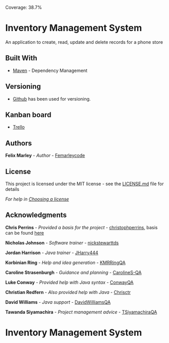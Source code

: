 Coverage: 38.7%
# Inventory Management System

An application to create, read, update and delete records for a phone store

## Built With

* [Maven](https://maven.apache.org/) - Dependency Management

## Versioning

* [Github](http://github.com) has been used for versioning.

## Kanban board

* [Trello](https://trello.com/b/wW44nMAQ/inventory-management-system) 

## Authors

**Felix Marley** - *Author* - [Femarleycode](https://github.com/Femarleycode)

## License

This project is licensed under the MIT license - see the [LICENSE.md](LICENSE.md) file for details 

*For help in [Choosing a license](https://choosealicense.com/)*

## Acknowledgments

**Chris Perrins** - *Provided a basis for the project* - [christophperrins](https://github.com/christophperrins), basis can be found [here](https://github.com/christophperrins/ims-demo)


**Nicholas Johnson** - *Software trainer* - [nickstewarttds](https://github.com/nickrstewarttds)

**Jordan Harrison** - *Java trainer* - [JHarry444](https://github.com/JHarry444)

**Korbinian Ring** - *Help and idea generation* - [KMRRingQA](https://github.com/KMRRingQAfor) 

**Caroline Strasenburgh** - *Guidance and planning* - [CarolineS-QA](https://github.com/CarolineS-QA)

**Luke Conway** - *Provided help with Java syntax* - [ConwayQA](https://github.com/ConwayQA)

**Christian Redfern** - *Also provided help with Java* - [Chrisctr](https://github.com/Chrisctr)

**David Williams** - *Java support* - [DavidWilliamsQA](https://github.com/DavidWilliamsQA)

**Tawanda Siyamachira** - *Project management advice* - [TSiyamachiraQA](https://github.com/TSiyamachiraQA)

# Inventory Management System

